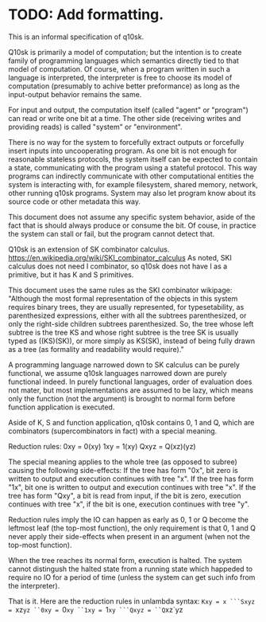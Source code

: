 # TODO: Add formatting.

This is an informal specification of q10sk.

Q10sk is primarily a model of computation;
but the intention is to create family of programming languages
which semantics directly tied to that model of computation.
Of course, when a program written in such a language is interpreted,
the interpreter is free to choose its model of computation
(presumably to achive better preformance)
as long as the input-output behavior remains the same.

For input and output, the computation itself (called "agent" or "program")
can read or write one bit at a time.
The other side (receiving writes and providing reads) is called
"system" or "environment".

There is no way for the system to forcefully extract outputs
or forcefully insert inputs into uncooperating program.
As one bit is not enough for reasonable stateless protocols,
the system itself can be expected to contain a state,
communicating with the program using a stateful protocol.
This way programs can indirectly communicate
with other computational entities the system is interacting with,
for example filesystem, shared memory, network, other running q10sk programs.
System may also let program know about its source code
or other metadata this way.

This document does not assume any specific system behavior,
aside of the fact that is should always produce or consume the bit.
Of couse, in practice the system can stall or fail,
but the program cannot detect that.

Q10sk is an extension of SK combinator calculus.
https://en.wikipedia.org/wiki/SKI_combinator_calculus
As noted, SKI calculus does not need I combinator,
so q10sk does not have I as a primitive, but it has K and S primitives.

This document uses the same rules as the SKI combinator wikipage:
"Although the most formal representation of the objects in this system requires binary trees,
they are usually represented, for typesetability, as parenthesized expressions,
either with all the subtrees parenthesized, or only the right-side children subtrees parenthesized.
So, the tree whose left subtree is the tree KS and whose right subtree is the tree SK
is usually typed as ((KS)(SK)), or more simply as KS(SK),
instead of being fully drawn as a tree (as formality and readability would require)."

A programming language narrowed down to SK calculus
can be purely functional, we assume q10sk languages narrowed down are purely functional indeed.
In purely functional languages, order of evaluation does not mater,
but most implementations are assumed to be lazy,
which means only the function (not the argument) is brought to normal form
before function application is executed.

Aside of K, S and function application, q10sk contains 0, 1 and Q,
which are combinators (supercombinators in fact) with a special meaning.

Reduction rules:
0xy = 0(xy)
1xy = 1(xy)
Qxyz = Q(xz)(yz)

The special meaning applies to the whole tree (as opposed to subree) causing the following side-effects:
If the tree has form "0x", bit zero is written to output and execution continues with tree "x".
If the tree has form "1x", bit one is written to output and execution continues with tree "x".
If the tree has form "Qxy", a bit is read from input,
if the bit is zero, execution continues with tree "x",
if the bit is one, execution continues with tree "y".

Reduction rules imply the IO can happen as early as 0, 1 or Q become the leftmost leaf
(the top-most function), the only requirement is that 0, 1 and Q
never apply their side-effects when present in an argument (when not the top-most function).

When the tree reaches its normal form, execution is halted.
The system cannot distingush the halted state from a running state which happeded
to require no IO for a period of time (unless the system can get such info from the interpreter).

That is it. Here are the reduction rules in unlambda syntax:
``Kxy = x
```Sxyz = ``xz`yz
``0xy = `0`xy
``1xy = `1`xy
```Qxyz = ``Q`xz`yz
